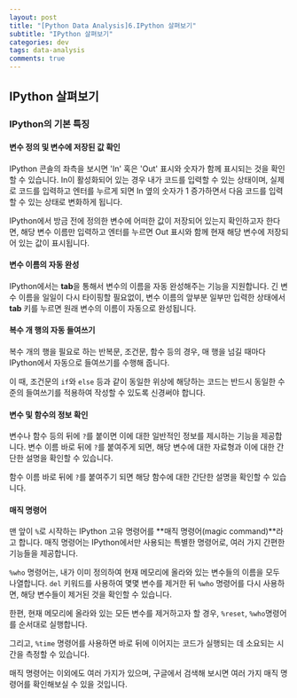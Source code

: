 ```yaml
---
layout: post
title: "[Python Data Analysis]6.IPython 살펴보기"
subtitle: "IPython 살펴보기"
categories: dev
tags: data-analysis
comments: true
---
```


## IPython 살펴보기

### IPython의 기본 특징

#### 변수 정의 및 변수에 저장된 값 확인

IPython 콘솔의 좌측을 보시면 'In' 혹은 'Out' 표시와 숫자가 함께 표시되는 것을 확인할 수 있습니다. In이 활성화되어 있는 경우 내가 코드를 입력할 수 있는 상태이며, 실제로 코드를 입력하고 엔터를 누르게 되면 In 옆의 숫자가 1 증가하면서 다음 코드를 입력할 수 있는 상태로 변화하게 됩니다.


IPython에서 방금 전에 정의한 변수에 어떠한 값이 저장되어 있는지 확인하고자 한다면, 해당 변수 이름만 입력하고 엔터를 누르면 Out 표시와 함께 현재 해당 변수에 저장되어 있는 값이 표시됩니다.


#### 변수 이름의 자동 완성

IPython에서는 **tab**을 통해서 변수의 이름을 자동 완성해주는 기능을 지원합니다. 긴 변수 이름을 일일이 다시 타이핑할 필요없이, 변수 이름의 앞부분 일부만 입력한 상태에서 **tab** 키를 누르면 원래 변수의 이름이 자동으로 완성됩니다.


#### 복수 개 행의 자동 들여쓰기

복수 개의 행을 필요로 하는 반복문, 조건문, 함수 등의 경우, 매 행을 넘길 때마다 IPython에서 자동으로 들여쓰기를 수행해 줍니다.


이 때, 조건문의 `if`와 `else` 등과 같이 동일한 위상에 해당하는 코드는 반드시 동일한 수준의 들여쓰기를 적용하여 작성할 수 있도록 신경써야 합니다.


#### 변수 및 함수의 정보 확인

변수나 함수 등의 뒤에 `?`를 붙이면 이에 대한 일반적인 정보를 제시하는 기능을 제공합니다. 변수 이름 바로 뒤에 `?`를 붙여주게 되면, 해당 변수에 대한 자료형과 이에 대한 간단한 설명을 확인할 수 있습니다.


함수 이름 바로 뒤에 `?`를 붙여주기 되면 해당 함수에 대한 간단한 설명을 확인할 수 있습니다.


#### 매직 명령어

맨 앞이 `%`로 시작하는 IPython 고유 명령어를 **매직 명령어(magic command)**라고 합니다. 매직 명령어는 IPython에서만 사용되는 특별한 명령어로, 여러 가지 간편한 기능들을 제공합니다.


`%who` 명령어는, 내가 이미 정의하여 현재 메모리에 올라와 있는 변수들의 이름을 모두 나열합니다. `del` 키워드를 사용하여 몇몇 변수를 제거한 뒤 `%who` 명령어를 다시 사용하면, 해당 변수들이 제거된 것을 확인할 수 있습니다.


한편, 현재 메모리에 올라와 있는 모든 변수를 제거하고자 할 경우, `%reset`, `%who`명령어를 순서대로 실행합니다.


그리고, `%time` 명령어를 사용하면 바로 뒤에 이어지는 코드가 실행되는 데 소요되는 시간을 측정할 수 있습니다.


매직 명령어는 이외에도 여러 가지가 있으며, 구글에서 검색해 보시면 여러 가지 매직 명령어를 확인해보실 수 있을 것입니다.